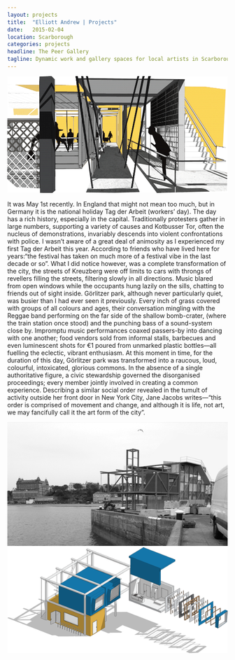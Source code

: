 ```yaml
---
layout: projects
title:  "Elliott Andrew | Projects"
date:   2015-02-04
location: Scarborough
categories: projects
headline: The Peer Gallery
tagline: Dynamic work and gallery spaces for local artists in Scarborough
---
```


[![](/assets/imgs/projects/y3p1-walkway_1000.png)](/assets/imgs/projects/y3p1-walkway_1000.png)

It was May 1st recently. In England that might not mean too much, but in Germany it is the national holiday Tag der Arbeit (workers’ day). The day has a rich history, especially in the capital. Traditionally protesters gather in large numbers, supporting a variety of causes and Kotbusser Tor, often the nucleus of demonstrations, invariably descends into violent confrontations with police. I wasn’t aware of a great deal of animosity as I experienced my first Tag der Arbeit this year. According to friends who have lived here for years:“the festival has taken on much more of a festival vibe in the last decade or so”. What I did notice however, was a complete transformation of the city, the streets of Kreuzberg were off limits to cars with throngs of revellers filling the streets, filtering slowly in all directions. Music blared from open windows while the occupants hung lazily on the sills, chatting to friends out of sight inside. Görlitzer park, although never particularly quiet, was busier than I had ever seen it previously. Every inch of grass covered with groups of all colours and ages, their conversation mingling with the Reggae band performing on the far side of the shallow bomb-crater, (where the train station once stood) and the punching bass of a sound-system close by. Impromptu music performances coaxed passers-by into dancing with one another; food vendors sold from informal stalls, barbecues and even luminescent shots for €1 poured from unmarked plastic bottles—all fuelling the eclectic, vibrant enthusiasm. At this moment in time, for the duration of this day, Görlitzer park was transformed into a raucous, loud, colourful, intoxicated, glorious commons. In the absence of a single authoritative figure, a civic stewardship governed the disorganised proceedings; every member jointly involved in creating a common experience. Describing a similar social order revealed in the tumult of activity outside her front door in New York City, Jane Jacobs writes—“this order is comprised of movement and change, and although it is life, not art, we may fancifully call it the art form of the city”.

[![](/assets/imgs/projects/y3p1-montage_600.png)](/assets/imgs/projects/y3p1-montage_600.png)
[![](/assets/imgs/projects/y3p1-accom_600.png)](/assets/imgs/projects/y3p1-accom_600.png)
